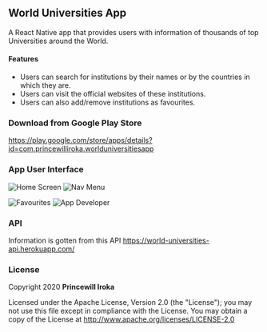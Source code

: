## World Universities App
A React Native app that provides users with information of thousands of top Universities around the World.

#### Features
- Users can search for institutions by their names or by the countries in which they are.
- Users can visit the official websites of these institutions. 
- Users can also add/remove institutions as favourites.

### Download from Google Play Store
https://play.google.com/store/apps/details?id=com.princewilliroka.worlduniversitiesapp

### App User Interface

![Home Screen](https://i.imgur.com/GIY7nGw.png)
![Nav Menu](https://i.imgur.com/YMGyut2.png)

![Favourites](https://i.imgur.com/MowZEqZ.png)
![App Developer](https://i.imgur.com/FiTo7ih.png)

### API
Information is gotten from this API https://world-universities-api.herokuapp.com/

### License
Copyright 2020 **Princewill Iroka**

Licensed under the Apache License, Version 2.0 (the "License");
you may not use this file except in compliance with the License.
You may obtain a copy of the License at http://www.apache.org/licenses/LICENSE-2.0

